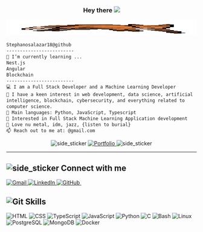 <h3 align="center">
  Hey there 
  <img src="https://media.giphy.com/media/hvRJCLFzcasrR4ia7z/giphy.gif" width="25px">
</h3>
<div align="center" style="width: 100%;">
  <img 
    src="./assets/z.gif" 
    alt="background" 
    style="width: 100%; height: 40px;"
  />
</div>


```
Stephanosalazar18@github
-------------------------
🌱 I’m currently learning ...
Nest.js
Angular
Blockchain
-------------------------
💻 I am a Full Stack Developer and a Machine Learning Developer
📝 I have a keen interest in web development, data science, artificial intelligence, blockchain, cybersecurity, and everything related to computer science.
🌟 Main languages: Python, JavaScript, Typescript
🚩 Interested in Full Stack Machine Learning Application development
🎵 Love nu metal, idm, jazz, {listen to burial}
📫 Reach out to me at: @gmail.com
```

<p align="center">
	<img width=40px height=40px alt="side_sticker" src="https://media.giphy.com/media/TEnXkcsHrP4YedChhA/giphy.gif" />
	<a href="">
		<img alt="Portfolio" title="Portfolio" src="https://img.shields.io/badge/-Portfolio-000000?style=for-the-badge&logo=koding&logoColor=white"/>
	</a>
	<img width=40px height=40px alt="side_sticker" src="https://media.giphy.com/media/TEnXkcsHrP4YedChhA/giphy.gif" />
</p>

<hr>

<h2 align="left">
<img width=20px height=20px alt="side_sticker" src="https://media.giphy.com/media/v1.Y2lkPWVjZjA1ZTQ3dmt0ZHBkcnMzZXNueHZsbGtldWF3d3Y5NDJ0YXV4b3d5YWNjYmRvZyZlcD12MV9zdGlja2Vyc19yZWxhdGVkJmN0PXM/DyEqRnO5K7taEEVfoB/giphy.gif" />
  Connect with me 
</h2>

<a href="mailto:@gmail.com">
	<img src="https://img.shields.io/badge/gmail-EA4335?style=for-the-badge&logo=gmail&logoColor=white" alt="Gmail"/>
</a>
<a href="">
	<img src="https://img.shields.io/badge/linkedin-0A66C2?style=for-the-badge&logo=linkedin&logoColor=white" alt="LinkedIn"/>
</a>
<a href="https://github.com/">
	<img src="https://img.shields.io/badge/github-000000?style=for-the-badge&logo=github&logoColor=white" alt="GitHub"/>
</a>
<a href="">
	<img src="https://img.shields.io/badge/-000000?style=for-the-badge&logo=X&logoColor=white" alt=""/>
</a>

<h2> 
	<img src="https://media.giphy.com/media/W5eoZHPpUx9sapR0eu/giphy.gif" width="30px" alt="Git"/>
	Skills 
</h2>
<div>
<a  target="_blank"> 
  <img alt="HTML" src="https://img.shields.io/badge/HTML-E34F26?style=for-the-badge&logo=html5&logoColor=white">
</a>
<a target="_blank"> 
  <img alt="CSS" src="https://img.shields.io/badge/CSS-1572B6?style=for-the-badge&logo=css3&logoColor=white">
</a>
<a  target="_blank"> 
  <img alt="TypeScript" src="https://img.shields.io/badge/TypeScript-3178C6?style=for-the-badge&logo=typescript&logoColor=white">
</a>
<a target="_blank"> 
  <img alt="JavaScript" src="https://img.shields.io/badge/JavaScript-F7DF1E?style=for-the-badge&logo=javascript&logoColor=black">
</a>
<a  target="_blank"> 
  <img alt="Python" src="https://img.shields.io/badge/Python-3776AB?style=for-the-badge&logo=python&logoColor=white">
</a>
<a  target="_blank"> 
  <img alt="C" src="https://img.shields.io/badge/C-A8B9CC?style=for-the-badge&logo=c&logoColor=black">
</a>
<a target="_blank"> 
  <img alt="Bash" src="https://img.shields.io/badge/Bash-4EAA25?style=for-the-badge&logo=gnubash&logoColor=white">
</a>
<a  target="_blank"> 
  <img alt="Linux" src="https://img.shields.io/badge/Linux-FCC624?style=for-the-badge&logo=linux&logoColor=black">
</a>
<a  target="_blank"> 
  <img alt="PostgreSQL" src="https://img.shields.io/badge/PostgreSQL-4169E1?style=for-the-badge&logo=postgresql&logoColor=white">
</a>
<a target="_blank"> 
  <img alt="MongoDB" src="https://img.shields.io/badge/MongoDB-47A248?style=for-the-badge&logo=mongodb&logoColor=white">
</a>
<a target="_blank"> 
  <img alt="Docker" src="https://img.shields.io/badge/Docker-2496ED?style=for-the-badge&logo=docker&logoColor=white">
</a>
</div>

